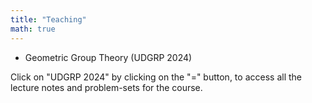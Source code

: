 ```yaml
---
title: "Teaching"
math: true
---
```


- Geometric Group Theory (UDGRP 2024)

Click on "UDGRP 2024" by clicking on the "=" button, to access all the lecture notes and problem-sets for the course.
